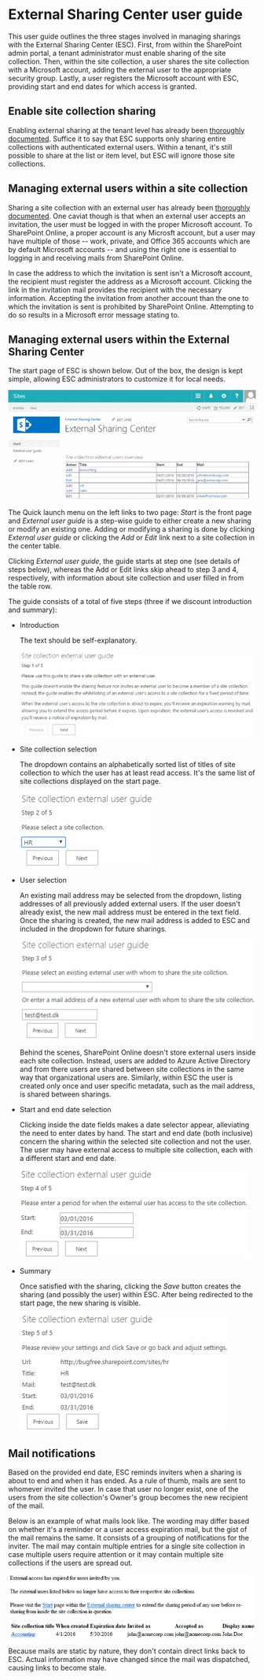 # External Sharing Center user guide

This user guide outlines the three stages involved in managing
sharings with the External Sharing Center (ESC). First, from within
the SharePoint admin portal, a tenant administrator must enable
sharing of the site collection. Then, within the site collection, a
user shares the site collection with a Microsoft account, adding the
external user to the appropriate security group. Lastly, a user
registers the Microsoft account with ESC, providing start and end
dates for which access is granted.

## Enable site collection sharing

Enabling external sharing at the tenant level has already been
[thoroughly
documented](http://en.share-gate.com/blog/ultimate-guide-deal-with-office-365-external-sharing#configureExternalSharing). Suffice
it to say that ESC supports only sharing entire collections with
authenticated external users. Within a tenant, it's still possible to
share at the list or item level, but ESC will ignore those site
collections.

## Managing external users within a site collection

Sharing a site collection with an external user has already been
[thoroughly
documented](http://en.share-gate.com/blog/ultimate-guide-deal-with-office-365-external-sharing#shareContent). One
caviat though is that when an external user accepts an invitation, the
user must be logged in with the proper Microsoft account. To
SharePoint Online, a proper account is any Microsft account, but a
user may have multiple of those -- work, private, and Office 365
accounts which are by default Microsoft accounts -- and using the
right one is essential to logging in and receiving mails from
SharePoint Online.

In case the address to which the invitation is sent isn't a Microsoft
account, the recipient must register the address as a Microsoft
account. Clicking the link in the invitation mail provides the
recipient with the necessary information. Accepting the invitation
from another account than the one to which the invitation is sent is
prohibited by SharePoint Online. Attempting to do so results in a
Microsoft error message stating to.

## Managing external users within the External Sharing Center

The start page of ESC is shown below. Out of the box, the design is
kept simple, allowing ESC administrators to customize it for local
needs.

![alt text](https://raw.githubusercontent.com/ronnieholm/Bugfree.Spo.ExternalSharingCenter/master/doc/external-sharing-center-overview.png)

The Quick launch menu on the left links to two page: *Start* is the
front page and *External user guide* is a step-wise guide to either
create a new sharing or modify an existing one. Adding or modifying a
sharing is done by clicking *External user guide* or clicking the
*Add* or *Edit* link next to a site collection in the center table.

Clicking *External user guide*, the guide starts at step one (see
details of steps below), whereas the Add or Edit links skip ahead to
step 3 and 4, respectively, with information about site collection and
user filled in from the table row.

The guide consists of a total of five steps (three if we discount
introduction and summary):

  - Introduction

    The text should be self-explanatory.

    ![alt text](https://raw.githubusercontent.com/ronnieholm/Bugfree.Spo.ExternalSharingCenter/master/doc/site-collection-external-user-guide-step-1-of-5.png)

  - Site collection selection

    The dropdown contains an alphabetically sorted list of titles of
    site collection to which the user has at least read access. It's
    the same list of site collections displayed on the start page.

    ![alt text](https://raw.githubusercontent.com/ronnieholm/Bugfree.Spo.ExternalSharingCenter/master/doc/site-collection-external-user-guide-step-2-of-5.png)

  - User selection

    An existing mail address may be selected from the dropdown,
    listing addresses of all previously added external users. If the
    user doesn't already exist, the new mail address must be entered
    in the text field. Once the sharing is created, the new mail
    address is added to ESC and included in the dropdown for future
    sharings.

    ![alt text](https://raw.githubusercontent.com/ronnieholm/Bugfree.Spo.ExternalSharingCenter/master/doc/site-collection-external-user-guide-step-3-of-5.png)

    Behind the scenes, SharePoint Online doesn't store external users
    inside each site collection. Instead, users are added to Azure
    Active Directory and from there users are shared between site
    collections in the same way that organizational users
    are. Similarly, within ESC the user is created only once and user
    specific metadata, such as the mail address, is shared between
    sharings.

  - Start and end date selection
  
    Clicking inside the date fields makes a date selector appear,
    alleviating the need to enter dates by hand. The start and end
    date (both inclusive) concern the sharing within the selected site
    collection and not the user. The user may have external access to
    multiple site collection, each with a different start and end
    date.

    ![alt text](https://raw.githubusercontent.com/ronnieholm/Bugfree.Spo.ExternalSharingCenter/master/doc/site-collection-external-user-guide-step-4-of-5.png)

  - Summary

    Once satisfied with the sharing, clicking the *Save* button
    creates the sharing (and possibly the user) within ESC. After
    being redirected to the start page, the new sharing is visible.

    ![alt text](https://raw.githubusercontent.com/ronnieholm/Bugfree.Spo.ExternalSharingCenter/master/doc/site-collection-external-user-guide-step-5-of-5.png)

## Mail notifications

Based on the provided end date, ESC reminds inviters when a sharing is
about to end and when it has ended. As a rule of thumb, mails are sent
to whomever invited the user. In case that user no longer exist, one
of the users from the site collection's Owner's group becomes the new
recipient of the mail.

Below is an example of what mails look like. The wording may differ
based on whether it's a reminder or a user access expiration mail, but
the gist of the mail remains the same. It consists of a grouping of
notifications for the inviter. The mail may contain multiple entries
for a single site collection in case multiple users require attention
or it may contain multiple site collections if the users are spread
out.

![alt text](https://raw.githubusercontent.com/ronnieholm/Bugfree.Spo.ExternalSharingCenter/master/doc/external-user-mail-template.png)

Because mails are static by nature, they don't contain direct links
back to ESC. Actual information may have changed since the mail was
dispatched, causing links to become stale.